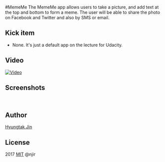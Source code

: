 #MemeMe
The MemeMe app allows users to take a picture, and add text at the top and bottom to form a meme. The user will be able to share the photo on Facebook and Twitter and also by SMS or email.

## Kick item
- None. It's just a default app on the lecture for Udacity.

## Video
[![Video](_imageUrl)](_VideoURL)

## Screenshots
<img src="" />
<img src="" />
<img src="" />
<img src="" />

## Author
[Hyungtak Jin](https://kr.linkedin.com/in/hyungtak)

## License
2017 [MIT](http://opensource.org/licenses/mit-license.php) @njir
